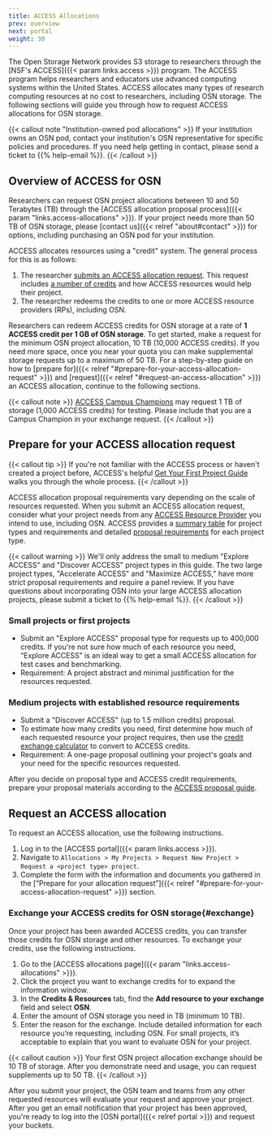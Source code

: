 ```yaml
---
title: ACCESS Allocations
prev: overview
next: portal
weight: 30
---
```


The Open Storage Network provides S3 storage to researchers through the 
[NSF's ACCESS]({{< param links.access >}}) program. The ACCESS 
program helps researchers and educators use advanced computing systems 
within the United States. ACCESS allocates many types of research 
computing resources at no cost to researchers, including OSN storage.
The following sections will guide you through how to request ACCESS
allocations for OSN storage.

{{< callout note "Institution-owned pod allocations" >}}
If your institution owns an OSN pod, contact your institution's
OSN representative for specific policies and procedures. If
you need help getting in contact, please send a ticket to
{{% help-email %}}.
{{< /callout >}}

## Overview of ACCESS for OSN

Researchers can request OSN project allocations between 10 and 50 Terabytes (TB) through the 
[ACCESS allocation proposal process]({{< param "links.access-allocations" >}}).
If your project needs more than 50 TB of OSN storage, please 
[contact us]({{< relref "about#contact" >}})
for options, including purchasing an OSN pod for your institution.

ACCESS allocates resources using a "credit" system. The general process
for this is as follows: 

1. The researcher [submits an ACCESS allocation request](https://allocations.access-ci.org/get-your-first-project). This request includes [a number of credits](https://allocations.access-ci.org/exchange_calculator) and how ACCESS resources would help their project.
2. The researcher redeems the credits to one or more ACCESS resource providers (RPs), including OSN. 

Researchers can redeem ACCESS credits for OSN storage at a rate of **1 ACCESS
credit per 1 GB of OSN storage**. To get started, make a request for 
the minimum OSN project allocation, 10 TB (10,000 ACCESS credits). 
If you need more space, once you near your quota you can make supplemental
storage requests up to a maximum of 50 TB. For a step-by-step guide on how to 
[prepare for]({{< relref "#prepare-for-your-access-allocation-request" >}}) and 
[request]({{< relref "#request-an-access-allocation" >}}) an ACCESS allocation, continue to the following sections.

{{< callout note >}}
[ACCESS Campus Champions](https://campuschampions.cyberinfrastructure.org/) may request 1 TB of storage (1,000 ACCESS credits) for testing. Please
include that you are a Campus Champion in your exchange request.
{{< /callout >}}


## Prepare for your ACCESS allocation request

{{< callout tip >}}
If you're not familiar with the ACCESS process or 
haven't created a project before, ACCESS's helpful
[Get Your First Project Guide](https://allocations.access-ci.org/get-your-first-project)
walks you through the whole process.
{{< /callout >}}

ACCESS allocation proposal requirements vary depending on the scale
of resources requested. When you submit an ACCESS allocation request, consider
what your project needs from any
[ACCESS Resource Provider](https://allocations.access-ci.org/resources) 
you intend to use, including OSN. ACCESS provides a 
[summary table](https://allocations.access-ci.org/project-types)
for project types and requirements and detailed 
[proposal requirements](https://allocations.access-ci.org/prepare-requests)
for each project type.

{{< callout warning >}}
We'll only address the small to medium "Explore ACCESS" and "Discover ACCESS" project
types in this guide. The two large project types, "Accelerate ACCESS"
and "Maximize ACCESS," have more strict proposal requirements
and require a panel review. If you have questions about incorporating
OSN into your large ACCESS allocation projects, please submit a ticket to
{{% help-email %}}.
{{< /callout >}}

### Small projects or first projects

- Submit an "Explore ACCESS" proposal
type for requests up to 400,000 credits. If you're not
sure how much of each resource you need, “Explore ACCESS” is an ideal way 
to get a small ACCESS allocation for test cases and benchmarking. 
- Requirement: A project abstract and minimal justification for the resources requested.

### Medium projects with established resource requirements 

- Submit a "Discover ACCESS" (up to 1.5 million credits) proposal.
- To estimate how many credits you need, first determine how much of each requested resource your project requires, then use the [credit exchange calculator](https://allocations.access-ci.org/exchange_calculator) to convert to ACCESS credits. 
- Requirement: A one-page proposal outlining your project's goals and your need for the specific resources requested.

After you decide on proposal type and ACCESS credit requirements, 
prepare your proposal materials according to the
[ACCESS proposal guide](https://allocations.access-ci.org/prepare-requests).

## Request an ACCESS allocation

To request an ACCESS allocation, use the following instructions.

1. Log in to the [ACCESS portal]({{< param links.access >}}).
2. Navigate to `Allocations > My Projects > Request New Project > Request a <project type> project`.
3. Complete the form with the information and documents you gathered in the [“Prepare for your allocation request”]({{< relref "#prepare-for-your-access-allocation-request" >}}) section.

### Exchange your ACCESS credits for OSN storage{#exchange}

Once your project has been awarded ACCESS credits, you can transfer
those credits for OSN storage and other resources. To exchange your credits, use the following instructions.

1. Go to the [ACCESS allocations page]({{< param "links.access-allocations" >}}).
2. Click the project you want to exchange credits for to expand the information window.
3. In the **Credits & Resources** tab, find the **Add resource to your exchange** field and select **OSN**.
4. Enter the amount of OSN storage you need in TB (minimum 10 TB).
5. Enter the reason for the exchange. Include detailed information for each resource you’re requesting, including OSN. For small projects, it’s acceptable to explain that you want to evaluate OSN for your project.

{{< callout caution >}}
Your first OSN project allocation exchange should be 10 TB
of storage. After you demonstrate need and 
usage, you can request supplements up to 50 TB.
{{< /callout >}}

After you submit your project, the OSN team and teams from any other requested
resources will evaluate your request and approve your project. After 
you get an email notification that your project has been approved, you're
ready to log into the [OSN portal]({{< relref portal >}}) and request your buckets.

